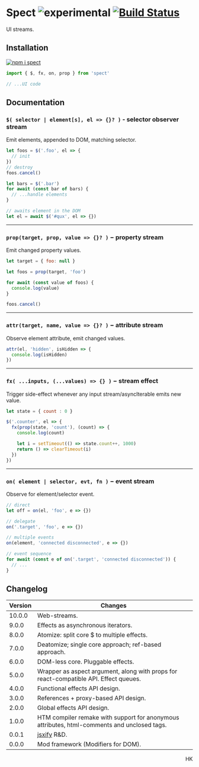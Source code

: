 # Spect ![experimental](https://img.shields.io/badge/stability-experimental-yellow) [![Build Status](https://travis-ci.org/spectjs/spect.svg?branch=master)](https://travis-ci.org/spectjs/spect)

UI streams.

<!-- Incorporates  [aspect-oriented programming](https://en.wikipedia.org/wiki/Aspect-oriented_programming), FRP and streams. -->

<!-- #### 🎡 Concept

_Spect_ introduces _reactive functional effects_ with domain accessors to declare dependencies: `$`, `attr`, `html`, `css`, `state`, `data`, `prop`, `on` etc. Less words, more business: -->

<!-- #### 🏛️ Principles

1. Expressivity.
2. No bundling.
3. HTML first.
3. Organic hydration.
5. Max utility, min presentation. -->

<!-- Spect is build with a set of modern practices in mind (proxies, symbols, tagged strings, virtual dom, incremental dom, htm, custom elements, hooks, observers, tuples, frp). It grounds on API design research, experiments and proofs. Current API is 4th iteration. -->

<!--
Conceptually, app is a set of _reactions_ to changes in some _domain_.

_Reaction_ may have various side-_effects_, like changing html, css, page title, sound volume, displaying dialog etc. _React_ components provide main html side-effect per component, to provide other side-effects, the mechanism of hooks is introduced. In _jQuery_, any element may have an effect on any other element, but lack of component composition is 🍝.

_State_ can be any structure, representing some domain. In web, main domains are - data storage and DOM tree (besides navigation, web-audio, localstorage, webgl etc.). Reactions can be triggered by changes in these domains.

`$` function wraps any group of DOM nodes, providing connections to different domains - html, css, navigation, storage, events etc. The `fx` method serves as aspect for group, it works as `useEffect` merged with component renderer (component renderer conceptually _is_ effect too).

Other approaches include:

* Decomposition algorithm, aspects (CSS is aspect).
* streamlined html (fragment is container, attributes reflect domains, tagname is main domain indicator, children are implicit prop of syntax).
* streamlined effects (global is effect holder, effect scope is indicated in ref, effect corresponds to domain).
* streamlined subscription (autosubscribe to domain by reading it, sources of rerendering(target, subscriptions, direct gate call), soft/hard effects).
* optimization API equation (contextual effects → effect constructors → hooks namespace → html wrappers → events middleware).
* streamlined updates (batch updates after fx tick, clean up required diffs).
* streamlized html (orig holder, vdom, attaching fx, API, carrying over DOM nodes)
-->


<!-- ```js
import { $, fx, html, attr, local, route } from 'spect'
import { t, useLocale } from 'ttag'

// main app
$('#app', el => {
  // loading data when location changes
  route('users/:id', async ({ id }) => {
    el.setAttribute('loading', true)
    localStorage.user = await fetch`./api/user/${ id }`
    el.setAttribute('loading', false)
  })

  // rerender when local storage or loading changes
  fx(local('user'), attr(el, 'loading'), (user, loading) => {
    html`<${el}.preloadable>
      <p.i18n>${ loading ? `Hello, ${ user.name }!` : `Thanks for patience...` }</p>
    </>`
  })
}

// preloader aspect stream
$('.preloadable', el => {
  let content, progress = html`<progress.progress-circle />`
  attr(el, 'loading', loading => {
    if (loading) content = [...el.childNodes]
    html`<${el}>${ loading ? progress : content }</>`
  })
})

// i18n aspect stream
$('.i18n', el => {
  let str = text(el)
  attr(document.documentElement, 'lang', lang => {
    useLocale(lang)
    el.textContent = t(str)
  })
})
``` -->

## Installation

<!-- **A.** As _npm_ package: -->

[![npm i spect](https://nodei.co/npm/spect.png?mini=true)](https://npmjs.org/package/spect/)

```js
import { $, fx, on, prop } from 'spect'

// ...UI code
```

<!-- **B.** As module<sup><a href="#principle-2">2</a></sup>:

```html
<script type="module">
import { use, fx, on } from 'https://unpkg.com/spect@latest?module'

// ...UI code
</script>
```

**C.** As standalone bundle:

```html
<script src="https://unpkg.com/spect/dist-umd/index.bundled.js"></script>
<script>
  let { fx, on } = window.spect

  // ...UI code
</script>
``` -->


<!-- ## Getting started

_Spect_ provides collection of [_ReadableStreams_](https://developer.mozilla.org/en-US/docs/Web/API/ReadableStream), useful for building UIs.

🎬 Let's build [react examples](https://reactjs.org/).

### A Simple Selector Stream

This example assigns handler to `#hello-example` element and observes its `name` property, rerendering content.

```html
<div id="hello-example" name="Cyril"></div>

<script type="module">
import { $, html, prop } from 'spect'

// for each #hello-example
$('#hello-example', el => {
  // when element's `name` property changes
  prop(el, 'name', name => {
    // render html as
    html`<${el}>
      <div.message>
        Hello, ${ name }!
      </div>
    </>`
  })
})
</script>
```

<p align='right'><a href="https://codesandbox.io/s/a-simple-aspect-xz22f">Open in sandbox</a></p>


### A Stateful Stream

This is example of simpel timer: it handles `connected` and `disconnected` event streams, as well as runs side-effect via `fx`, that is triggered whenever any input stream (`prop`) emits new value.

```js
import { $, prop, on, fx, html } from 'spect'

// for every #timer-example element
$('#timer-example', async el => {
  let state = { seconds: 0 }

  // start timer when connected, end when disconnected
  on(el, 'connected', e => {
    let i = setInterval(() => {
      state.seconds++
    }, 1000)

    on(el, 'disconnected', () => clearInterval(i))
  })

  // rerender when seconds change
  fx(prop(state, 'seconds'), seconds => html`<${el}>Seconds: ${seconds}</>`)
})
```

<p align='right'><a href="https://codesandbox.io/s/a-stateful-aspect-9pbji">Open in sandbox</a></p>


### An Application

Selector streams allow easily assign aspects to elements.

```js
import { $, on, html, prop } from 'spect'

$('#todos-example', el => {
  let state = { items: [], text: '' }

  // run effect by submit event
  on(el, 'submit', e => {
    e.preventDefault()

    if (!state.text.length) return

    state.items = [...state.items, { text: state.text, id: Date.now() }]
    state.text = ''
  })

  // rerender html when state changes
  prop(state, 'items', items => {
    html`<${el}>
    <h3>TODO</h3>
    <main#todo-list items=${ items }/>
    <form>
      <label for=new-todo>
        What needs to be done?
      </label>
      <br/>
      <input#new-todo onchange=${ e => state.text = e.target.value}/>
      <button>
        Add #${ items.length + 1}
      </button>
    </form>
  </>`
  })
})

$('#todo-list', el => {
  prop(el, 'items', items => html`<${el}><ul>${items.map(item => html`<li>${item.text}</li>`)}</ul></>`)
})

```

<p align='right'><a href="https://codesandbox.io/s/an-application-uiv4v">Open in sandbox</a></p>


### A Component Using External Plugins

The _html_ syntax is extension of [htm](https://ghub.io/htm), enabling rendering / creating / patching real DOM.
Can be replaced with [lit-html](https://ghub.io/lit-html).

```js
// index.js
import { html, $ } from 'spect'
import MarkdownEditor from './editor.js'

// MarkdownEditor is created as web-component
$('#markdown-example', el => html`<${el}><${MarkdownEditor} content='Hello, **world**!'/></el>`)
```

```js
// editor.js
import { prop, state, html } from 'spect'
import { Remarkable } from 'remarkable'

function MarkdownEditor({ element, content }) {
  let state = { value: content }

  prop(state, 'value', (value) => {
    html`<${element}.markdown-editor>
    <h3>Input</h3>
    <label for="markdown-content">
      Enter some markdown
    </label>
    <textarea#markdown-content onchange=${e => state.value = e.target.value }>${ value }</textarea>

    <h3>Output</h3>
    <div.content innerHTML=${ getRawMarkup(value)} />
    </>`
  })
}

let getRawMarkup = content => {
  const md = new Remarkable();
  return md.render(content);
}
```

<p align='right'><a href="https://codesandbox.io/s/a-component-tnwdm">Open in sandbox</a></p> -->

<!--
### More examples

* [Popup-info component from MDN](https://developer.mozilla.org/en-US/docs/Web/API/CustomElementRegistry/define#Autonomous_custom_element):
-->



## Documentation

<!-- [**`$`**](#use-el--destroy--deps---generic-side-effect)&nbsp;&nbsp;
[**`prop`**](#prop-name--val-deps---properties-provider)&nbsp;&nbsp;
[**`fx`**](#fx-el--destroy--deps---generic-side-effect)&nbsp;&nbsp;
[**`on`**](#on-evt-fn---events-provider)&nbsp;&nbsp;
[**`attr`**](#attr-name--val-deps---attributes-provider)&nbsp;&nbsp;
[**`cls`**](#class-classes-deps---classes-side-effect)&nbsp;&nbsp;
[**`html`**](#htmlmarkup---html-side-effect)&nbsp;&nbsp;
[**`css`**](#css-styles-deps---css-side-effect)&nbsp;&nbsp;

##

Each function in `spect` creates asynchronous iterator with the following properties:

- `.end()` - tears down stream and all internal streams
- `.then` - makes stream awaitable for the next value
- `<effect>(...args, callback)` - the callback is the last argument for all streams -->
<!-- - returned from callback value is called as destructor of previous value -->
<!-- - `.push(value?)` - puts new data value into stream -->


### `$( selector | element[s], el => {}? )` - selector observer stream

Emit elements, appended to DOM, matching selector.

```js
let foos = $('.foo', el => {
  // init
})
// destroy
foos.cancel()

let bars = $('.bar')
for await (const bar of bars) {
  // ...handle elements
}

// awaits element in the DOM
let el = await $('#qux', el => {})
```

---

### `prop(target, prop, value => {}? )` − property stream

Emit changed property values.

```js
let target = { foo: null }

let foos = prop(target, 'foo')

for await (const value of foos) {
  console.log(value)
}

foos.cancel()
```

---

### `attr(target, name, value => {}? )` − attribute stream

Observe element attribute, emit changed values.

```js
attr(el, 'hidden', isHidden => {
  console.log(isHidden)
})
```

---

### `fx( ...inputs, (...values) => {} )` − stream effect

Trigger side-effect whenever any input stream/asyncIterable emits new value.

```js
let state = { count : 0 }

$('.counter', el => {
  fx(prop(state, 'count'), (count) => {
    console.log(count)

    let i = setTimeout(() => state.count++, 1000)
    return () => clearTimeout(i)
  })
})
```

---

### `on( element | selector, evt, fn )` − event stream

Observe for element/selector event.

```js
// direct
let off = on(el, 'foo', e => {})

// delegate
on('.target', 'foo', e => {})

// multiple events
on(element, 'connected disconnected', e => {})

// event sequence
for await (const e of on('.target', 'connected disconnected')) {
  // ...
}
```

<!--
---
### ``.html`...markup` `` − patch html

Render html. Uses [`htm`](https://ghub.io/htm) syntax.


```js
// create element
let foo = html`<div#foo/>`

// patch element
html`<${foo}><div.bar/></>`

// component
html`<${Baz} foo=bar/>`
function Baz(props) {
  return html`<div.baz>baz</div>`
}

// render stream into html
html`<.status>${ attr(target, 'status') }</>`
``` -->


<!--
### `css( element, styles )` − CSS side-effect

Provide scoped CSS styles for collection.

```js
// write css
$target.css` :host { width: 100%} `
```
<p align="right">Ref: <a href="https://ghub.io/virtual-css">virtual-css</a></p> -->


<!-- ### `cls( ...classes )` − manipulate classes

Add/remove classes, update dependent aspects.

```js
// write classes
cls(el).foo = true
cls(el, { foo: true, bar: false, bas: isTrue() })
cls(el, clsx => clsx.foo = false)

// read classes
cls(el).foo
cls(el)
``` -->


## Changelog

Version | Changes
---|---
10.0.0 | Web-streams.
9.0.0 | Effects as asynchronous iterators.
8.0.0 | Atomize: split core $ to multiple effects.
7.0.0 | Deatomize; single core approach; ref-based approach.
6.0.0 | DOM-less core. Pluggable effects.
5.0.0 | Wrapper as aspect argument, along with props for react-compatible API. Effect queues.
4.0.0 | Functional effects API design.
3.0.0 | References + proxy-based API design.
2.0.0 | Global effects API design.
1.0.0 | HTM compiler remake with support for anonymous attributes, html-comments and unclosed tags.
0.0.1 | [jsxify](https://github.com/scrapjs/jsxify) R&D.
0.0.0 | Mod framework (Modifiers for DOM).

<p align="right">HK</p>
